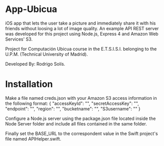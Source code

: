 # App-Ubicua
iOS app that lets the user take a picture and immediately share it with his friends without loosing a lot of image quality. An example API REST server was developed for this project using Node.js, Express 4 and Amazon Web Services' S3.

Project for Computación Ubicua course in the E.T.S.I.S.I. belonging to the U.P.M. (Technical University of Madrid).

Developed By: Rodrigo Solís.

# Installation

Make a file named creds.json with your Amazon S3 access information in the following format:
{
"accessKeyId": "",
"secretAccessKey": "",
"endpoint": "",
"region": "",
"bucketname": "",
"S3username": ""
}

Configure a Node.js server using the package.json file located inside the Node Server folder and include all files contained in the same folder.

Finally set the BASE_URL to the correspondent value in the Swift project's file named APIHelper.swift.